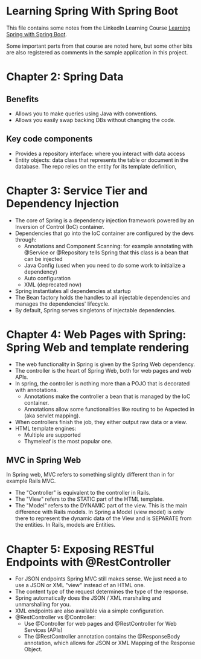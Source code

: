 # Learning Spring With Spring Boot

This file contains some notes from the LinkedIn Learning Course
[Learning Spring with Spring Boot](https://www.linkedin.com/learning/learning-spring-with-spring-boot-2/learn-rapid-development-with-spring-boot?u=2094516).

Some important parts from that course are noted here, but some other
bits are also registered as comments in the sample application in this
project.


# Chapter 2: Spring Data
## Benefits
- Allows you to make queries using Java with conventions.
- Allows you easily swap backing DBs without changing the code.

## Key code components
- Provides a repository interface: where you interact with data access
- Entity objects: data class that represents the table or document in
  the database. The repo relies on the entity for its template
  definition,

# Chapter 3: Service Tier and Dependency Injection
- The core of Spring is a dependency injection framework powered by an
  Inversion of Control (IoC) container.
- Dependencies that go into the IoC container are configured by the devs
  through:
  - Annotations and Component Scanning: for example annotating with
    @Service or @Repository tells Spring that this class is a bean that
    can be injected
  - Java Config (used when you need to do some work to initialize a
    dependency)
  - Auto configuration
  - XML (deprecated now)
- Spring instantiates all dependencies at startup
- The Bean factory holds the handles to all injectable dependencies and
  manages the dependencies' lifecycle.
- By default, Spring serves singletons of injectable dependencies.

# Chapter 4: Web Pages with Spring: Spring Web and template rendering
- The web functionality in Spring is given by the Spring Web dependency.
- The controller is the heart of Spring Web, both for web pages and web
  APIs.
- In spring, the controller is nothing more than a POJO that is
  decorated with annotations.
  - Annotations make the controller a bean that is managed by the IoC
    container.
  - Annotations allow some functionalities like routing to be Aspected in
    (aka servlet mapping).
- When controllers finish the job, they either output raw data or a
  view.
- HTML template engines:
  - Multiple are supported
  - Thymeleaf is the most popular one.

## MVC in Spring Web
In Spring web, MVC refers to something slightly different than in for
example Rails MVC.
- The "Controller" is equivalent to the controller in Rails.
- The "View" refers to the STATIC part of the HTML template.
- The "Model" refers to the DYNAMIC part of the view. This is the main
  difference with Rails models. In Spring a Model (view model) is only
  there to represent the dynamic data of the View and is SEPARATE from
  the entities. In Rails, models are Entities.

# Chapter 5: Exposing RESTful Endpoints with @RestController
- For JSON endpoints Spring MVC still makes sense. We just need a to use
  a JSON or XML "view" instead of an HTML one.
- The content type of the request determines the type of the response.
- Spring automatically does the JSON / XML marshaling and unmarshalling
  for you.
- XML endpoints are also available via a simple configuration.
- @RestController vs @Controller:
  - Use @Controller for web pages and @RestController for Web Services
    (APIs)
  - The @RestController annotation contains the @ResponseBody
    annotation, which allows for JSON or XML Mapping of the Response
    Object.

